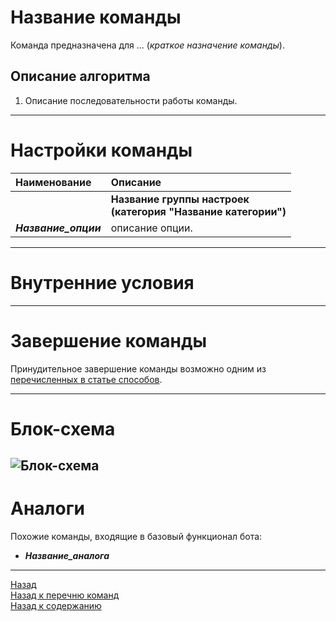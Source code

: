 # **Название команды**

Команда предназначена для ... (*краткое назначение команды*).

## **Описание алгоритма**

1. Описание последовательности работы команды.

---

# **Настройки команды**

| **Наименование** | **Описание** 
|:-----------------|:-------------
||**Название группы настроек <br/>(категория "Название категории")**
|<a name ="ref-Название_опции">***Название_опции***</a> | описание опции.

<!-- ## **Название группы настроек <br/>(категория "Название категории")**

- <a name ="ref-Название_опции"></a>***Название_опции*** - описание опции.
  + *варинат значения опции* : Описание назначения .
-->

---


# **Внутренние условия**

---

# **Завершение команды**

Принудительное завершение команды возможно одним из [перечисленных в статье способов](./../../General/ForcedQuesterActionTermination-RU.md).

---

# **Блок-схема**
![Блок-схема](diagrams/название_команды-RU.png)
---

# **Аналоги**

Похожие команды, входящие в базовый функционал бота:
- ***Название_аналога***

---

<a href="javascript:history.back()">Назад</a>  
[Назад к перечню команд](../EntityTools-UccExtensions-RU.md#Команды)  
[Назад к содержанию](../../index.md)